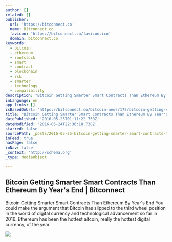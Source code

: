 ```yaml
---
author: []
related: []
publisher:
  url: 'https://bitconnect.co'
  name: Bitconnect.co
  favicon: 'https://bitconnect.co/favicon.ico'
  domain: bitconnect.co
keywords:
  - bitcoin
  - ethereum
  - rootstock
  - smart
  - contract
  - blockchain
  - rsk
  - smarter
  - technology
  - compatibility
description: "Bitcoin Getting Smarter Smart Contracts Than Ethereum By Year's End You could make the argument that Bitcoin has slipped to the third wheel position in the world of digital currency and technological advancement so far in 2016. Ethereum has been the hottest altcoin, really the hottest digital currency, of the year."
inLanguage: en
app_links: []
isBasedOnUrl: 'https://bitconnect.co/bitcoin-news/172/bitcoin-getting-smarter-smart-contracts-than-ethereum/'
title: "Bitcoin Getting Smarter Smart Contracts Than Ethereum By Year's End | Bitconnect"
datePublished: '2016-05-25T01:11:22.750Z'
dateModified: '2016-05-24T22:36:18.738Z'
starred: false
sourcePath: _posts/2016-05-25-bitcoin-getting-smarter-smart-contracts-than-ethereum-by-yea.md
inFeed: true
hasPage: false
inNav: false
_context: 'http://schema.org'
_type: MediaObject

---
```

<article style=""><h1>Bitcoin Getting Smarter Smart Contracts Than Ethereum By Year's End | Bitconnect</h1><p>Bitcoin Getting Smarter Smart Contracts Than Ethereum By Year's End You could make the argument that Bitcoin has slipped to the third wheel position in the world of digital currency and technological advancement so far in 2016. Ethereum has been the hottest altcoin, really the hottest digital currency, of the year.</p><img src="https://bitconnect.co/upload/image/bit_coin_new/97589531291464088384_pqAnqdOiur.png" /></article>